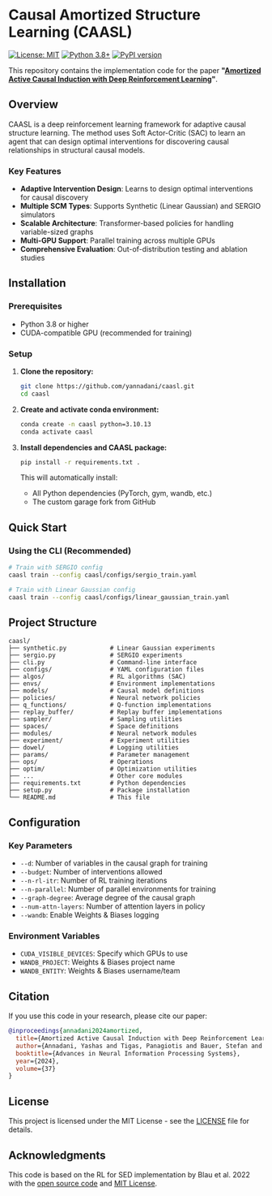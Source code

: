 # Causal Amortized Structure Learning (CAASL)

[![License: MIT](https://img.shields.io/badge/License-MIT-yellow.svg)](https://opensource.org/licenses/MIT)
[![Python 3.8+](https://img.shields.io/badge/python-3.8+-blue.svg)](https://www.python.org/downloads/)
[![PyPI version](https://badge.fury.io/py/caasl.svg)](https://badge.fury.io/py/caasl)

This repository contains the implementation code for the paper **"[Amortized Active Causal Induction with Deep Reinforcement Learning](https://arxiv.org/abs/2405.16718)"**.

## Overview

CAASL is a deep reinforcement learning framework for adaptive causal structure learning. The method uses Soft Actor-Critic (SAC) to learn an agent that can design optimal interventions for discovering causal relationships in structural causal models.

### Key Features

- **Adaptive Intervention Design**: Learns to design optimal interventions for causal discovery
- **Multiple SCM Types**: Supports Synthetic (Linear Gaussian) and SERGIO simulators
- **Scalable Architecture**: Transformer-based policies for handling variable-sized graphs
- **Multi-GPU Support**: Parallel training across multiple GPUs
- **Comprehensive Evaluation**: Out-of-distribution testing and ablation studies

## Installation

### Prerequisites

- Python 3.8 or higher
- CUDA-compatible GPU (recommended for training)

### Setup

1. **Clone the repository:**
   ```bash
   git clone https://github.com/yannadani/caasl.git
   cd caasl
   ```

2. **Create and activate conda environment:**
   ```bash
   conda create -n caasl python=3.10.13
   conda activate caasl
   ```

3. **Install dependencies and CAASL package:**
   ```bash
   pip install -r requirements.txt .
   ```

   This will automatically install:
   - All Python dependencies (PyTorch, gym, wandb, etc.)
   - The custom garage fork from GitHub

## Quick Start

### Using the CLI (Recommended)

```bash
# Train with SERGIO config
caasl train --config caasl/configs/sergio_train.yaml

# Train with Linear Gaussian config
caasl train --config caasl/configs/linear_gaussian_train.yaml
```

## Project Structure

```
caasl/
├── synthetic.py            # Linear Gaussian experiments
├── sergio.py               # SERGIO experiments
├── cli.py                  # Command-line interface
├── configs/                # YAML configuration files
├── algos/                  # RL algorithms (SAC)
├── envs/                   # Environment implementations
├── models/                 # Causal model definitions
├── policies/               # Neural network policies
├── q_functions/            # Q-function implementations
├── replay_buffer/          # Replay buffer implementations
├── sampler/                # Sampling utilities
├── spaces/                 # Space definitions
├── modules/                # Neural network modules
├── experiment/             # Experiment utilities
├── dowel/                  # Logging utilities
├── params/                 # Parameter management
├── ops/                    # Operations
├── optim/                  # Optimization utilities
├── ...                     # Other core modules
├── requirements.txt        # Python dependencies
├── setup.py                # Package installation
└── README.md               # This file
```

## Configuration

### Key Parameters

- `--d`: Number of variables in the causal graph for training
- `--budget`: Number of interventions allowed
- `--n-rl-itr`: Number of RL training iterations
- `--n-parallel`: Number of parallel environments for training
- `--graph-degree`: Average degree of the causal graph
- `--num-attn-layers`: Number of attention layers in policy
- `--wandb`: Enable Weights & Biases logging

### Environment Variables

- `CUDA_VISIBLE_DEVICES`: Specify which GPUs to use
- `WANDB_PROJECT`: Weights & Biases project name
- `WANDB_ENTITY`: Weights & Biases username/team

## Citation

If you use this code in your research, please cite our paper:

```bibtex
@inproceedings{annadani2024amortized,
  title={Amortized Active Causal Induction with Deep Reinforcement Learning},
  author={Annadani, Yashas and Tigas, Panagiotis and Bauer, Stefan and Foster, Adam},
  booktitle={Advances in Neural Information Processing Systems},
  year={2024},
  volume={37}
}
```

## License

This project is licensed under the MIT License - see the [LICENSE](LICENSE) file for details.

## Acknowledgments

This code is based on the RL for SED implementation by Blau et al. 2022 with the [open source code](https://github.com/csiro-mlai/RL-BOED) and [MIT License](https://github.com/csiro-mlai/RL-BOED?tab=MIT-1-ov-file#readme).

